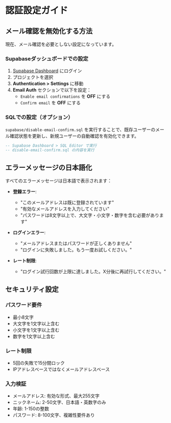 # 認証設定ガイド

## メール確認を無効化する方法

現在、メール確認を必要としない設定になっています。

### Supabaseダッシュボードでの設定

1. [Supabase Dashboard](https://app.supabase.com) にログイン
2. プロジェクトを選択
3. **Authentication > Settings** に移動
4. **Email Auth** セクションで以下を設定：
   - `Enable email confirmations` を **OFF** にする
   - `Confirm email` を **OFF** にする

### SQLでの設定（オプション）

`supabase/disable-email-confirm.sql` を実行することで、既存ユーザーのメール確認状態を更新し、新規ユーザーの自動確認を有効化できます。

```sql
-- Supabase Dashboard > SQL Editor で実行
-- disable-email-confirm.sql の内容を実行
```

## エラーメッセージの日本語化

すべてのエラーメッセージは日本語で表示されます：

- **登録エラー**:
  - "このメールアドレスは既に登録されています"
  - "有効なメールアドレスを入力してください"
  - "パスワードは8文字以上で、大文字・小文字・数字を含む必要があります"

- **ログインエラー**:
  - "メールアドレスまたはパスワードが正しくありません"
  - "ログインに失敗しました。もう一度お試しください。"

- **レート制限**:
  - "ログイン試行回数が上限に達しました。X分後に再試行してください。"

## セキュリティ設定

### パスワード要件
- 最小8文字
- 大文字を1文字以上含む
- 小文字を1文字以上含む
- 数字を1文字以上含む

### レート制限
- 5回の失敗で15分間ロック
- IPアドレスベースではなくメールアドレスベース

### 入力検証
- メールアドレス: 有効な形式、最大255文字
- ニックネーム: 2-50文字、日本語・英数字のみ
- 年齢: 1-150の整数
- パスワード: 8-100文字、複雑性要件あり